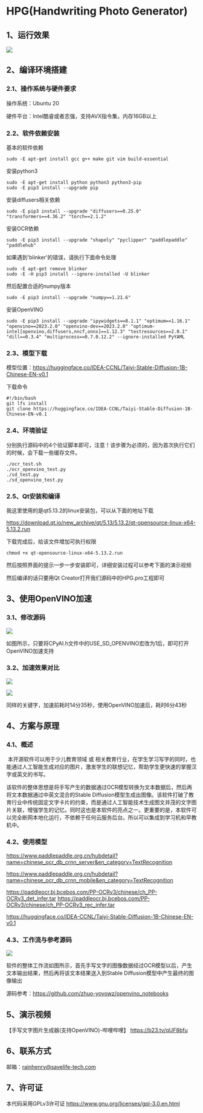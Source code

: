 # HPG(Handwriting Photo Generator)
## 1、运行效果

![](Image/run.jpg)

## 2、编译环境搭建

### 2.1、操作系统与硬件要求

操作系统：Ubuntu 20

硬件平台：Intel酷睿或者志强，支持AVX指令集，内存16GB以上

### 2.2、软件依赖安装

基本的软件依赖

```shell
sudo -E apt-get install gcc g++ make git vim build-essential
```

安装python3

```shell
sudo -E apt-get install python python3 python3-pip
sudo -E pip3 install --upgrade pip
```

安装diffusers相关依赖

```shell
sudo -E pip3 install --upgrade "diffusers==0.25.0" "transformers==4.36.2" "torch==2.1.2"
```

安装OCR依赖

```shell
sudo -E pip3 install --upgrade "shapely" "pyclipper" "paddlepaddle" "paddlehub"
```

如果遇到'blinker'的错误，请执行下面命令处理

```shell
sudo -E apt-get remove blinker
sudo -E -H pip3 install --ignore-installed -U blinker
```

然后配置合适的numpy版本

```shell
sudo -E pip3 install --upgrade "numpy==1.21.6"
```

安装OpenVINO

```shell
sudo -E pip3 install --upgrade "ipywidgets==8.1.1" "optimum==1.16.1" "openvino==2023.2.0" "openvino-dev==2023.2.0" "optimum-intel[openvino,diffusers,nncf,onnx]==1.12.3" "testresources==2.0.1" "dill==0.3.4" "multiprocess==0.7.0.12.2" --ignore-installed PyYAML
```



### 2.3、模型下载

模型位置：https://huggingface.co/IDEA-CCNL/Taiyi-Stable-Diffusion-1B-Chinese-EN-v0.1

下载命令

```shell
#!/bin/bash
git lfs install
git clone https://huggingface.co/IDEA-CCNL/Taiyi-Stable-Diffusion-1B-Chinese-EN-v0.1
```



### 2.4、环境验证

分别执行源码中的4个验证脚本即可，注意！该步骤为必须的，因为首次执行它们的时候，会下载一些缓存文件。

```shell
./ocr_test.sh
./ocr_openvino_test.py
./sd_test.py
./sd_openvino_test.py
```



### 2.5、Qt安装和编译

我这里使用的是qt5.13.2的linux安装包，可以从下面的地址下载

https://download.qt.io/new_archive/qt/5.13/5.13.2/qt-opensource-linux-x64-5.13.2.run

下载完成后，给该文件增加可执行权限

```shell
chmod +x qt-opensource-linux-x64-5.13.2.run
```

然后按照界面的提示一步一步安装即可，详细安装过程可以参考下面的演示视频

然后编译的话只要用Qt Creator打开我们源码中的HPG.pro工程即可

## 3、使用OpenVINO加速

### 3.1、修改源码

![](Image/src.jpg)

如图所示，只要将CPyAI.h文件中的USE_SD_OPENVINO宏改为1后，即可打开OpenVINO加速支持

### 3.2、加速效果对比

![](Image/run2.jpg)

![](Image/run.jpg)

同样的关键字，加速前耗时14分35秒，使用OpenVINO加速后，耗时6分43秒

## 4、方案与原理

### 4.1、概述

​    本开源软件可以用于少儿教育领域 或 相关教育行业，在学生学习写字的同时，也能通过人工智能生成对应的图片，激发学生的联想记忆，帮助学生更快速的掌握汉字或英文的书写。

​    该软件的整体思想是将手写产生的数据通过OCR模型转换为文本数据后，然后再将文本数据通过中英文混合的Stable Diffusion模型生成出图像。该软件打破了教育行业中传统固定文字卡片的约束，而是通过人工智能技术生成图文并茂的文字图片关联，增强学生的记忆。同时这也是本软件的亮点之一。更重要的是，本软件可以完全断网本地化运行，不依赖于任何云服务后台。所以可以集成到学习机和早教机中。

### 4.2、使用模型

https://www.paddlepaddle.org.cn/hubdetail?name=chinese_ocr_db_crnn_server&en_category=TextRecognition

 https://www.paddlepaddle.org.cn/hubdetail?name=chinese_ocr_db_crnn_mobile&en_category=TextRecognition

https://paddleocr.bj.bcebos.com/PP-OCRv3/chinese/ch_PP-OCRv3_det_infer.tar
https://paddleocr.bj.bcebos.com/PP-OCRv3/chinese/ch_PP-OCRv3_rec_infer.tar

https://huggingface.co/IDEA-CCNL/Taiyi-Stable-Diffusion-1B-Chinese-EN-v0.1

### 4.3、工作流与参考源码

![](Image/workflow.jpg)

软件的整体工作流如图所示，首先手写文字的图像数据经过OCR模型以后，产生文本输出结果，然后再将该文本结果送入到Stable Diffusion模型中产生最终的图像输出

源码参考：https://github.com/zhuo-yoyowz/openvino_notebooks

## 5、演示视频

【手写文字图片生成器(支持OpenVINO)-哔哩哔哩】 https://b23.tv/qUF8bfu

## 6、联系方式

邮箱：rainhenry@savelife-tech.com

## 7、许可证

本代码采用GPLv3许可证 https://www.gnu.org/licenses/gpl-3.0.en.html
